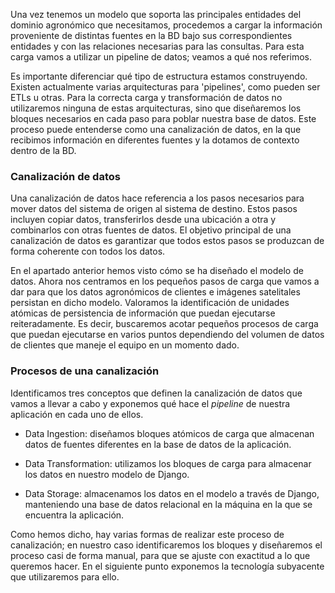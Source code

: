 Una vez tenemos un modelo que soporta las principales entidades del dominio agronómico que necesitamos, procedemos a cargar la información proveniente de distintas fuentes en la BD bajo sus correspondientes entidades y con las relaciones necesarias para las consultas. Para esta carga vamos a utilizar un pipeline de datos; veamos a qué nos referimos.

Es importante diferenciar qué tipo de estructura estamos construyendo. Existen actualmente varias arquitecturas para 'pipelines', como pueden ser ETLs u otras. Para la correcta carga y transformación de datos no utilizaremos ninguna de estas arquitecturas, sino que diseñaremos los bloques necesarios en cada paso para poblar nuestra base de datos. Este proceso puede entenderse como una canalización de datos, en la que recibimos información en diferentes fuentes y la dotamos de contexto dentro de la BD.

### Canalización de datos

Una canalización de datos hace referencia a los pasos necesarios para mover datos del sistema de origen al sistema de destino. Estos pasos incluyen copiar datos, transferirlos desde una ubicación a otra y combinarlos con otras fuentes de datos. El objetivo principal de una canalización de datos es garantizar que todos estos pasos se produzcan de forma coherente con todos los datos.

En el apartado anterior hemos visto cómo se ha diseñado el modelo de datos. Ahora nos centramos en los pequeños pasos de carga que vamos a dar para que los datos agronómicos de clientes e imágenes satelitales  persistan en dicho modelo. Valoramos la identificación de unidades atómicas de persistencia de información que puedan ejecutarse reiteradamente. Es decir, buscaremos acotar pequeños procesos de carga que puedan ejecutarse en varios puntos dependiendo del volumen de datos de clientes que maneje el equipo en un momento dado.

### Procesos de una canalización

Identificamos tres conceptos que definen la canalización de datos que vamos a llevar a cabo y exponemos qué hace el *pipeline* de nuestra aplicación en cada uno de ellos.  

- Data Ingestion: diseñamos bloques atómicos de carga que almacenan datos de fuentes diferentes en la base de datos de la aplicación.

- Data Transformation: utilizamos los bloques de carga para almacenar los datos en nuestro modelo de Django.

- Data Storage: almacenamos los datos en el modelo a través de Django, manteniendo una base de datos relacional en la máquina en la que se encuentra la aplicación.

Como hemos dicho, hay varias formas de realizar este proceso de canalización; en nuestro caso identificaremos los bloques y diseñaremos el proceso casi de forma manual, para que se ajuste con exactitud a lo que queremos hacer. En el siguiente punto exponemos la tecnología subyacente que utilizaremos para ello. 

